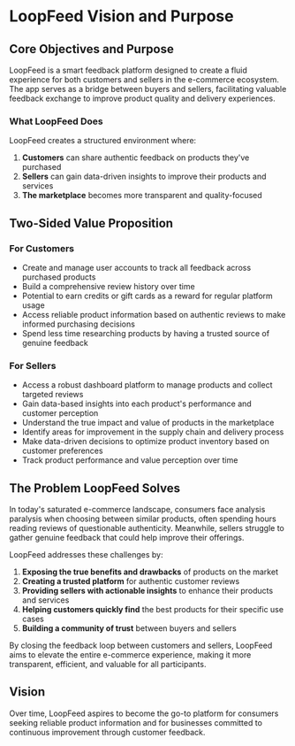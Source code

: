 # LoopFeed Vision and Purpose

## Core Objectives and Purpose

LoopFeed is a smart feedback platform designed to create a fluid experience for both customers and sellers in the e-commerce ecosystem. The app serves as a bridge between buyers and sellers, facilitating valuable feedback exchange to improve product quality and delivery experiences.

### What LoopFeed Does

LoopFeed creates a structured environment where:

1. **Customers** can share authentic feedback on products they've purchased
2. **Sellers** can gain data-driven insights to improve their products and services
3. **The marketplace** becomes more transparent and quality-focused

## Two-Sided Value Proposition

### For Customers

- Create and manage user accounts to track all feedback across purchased products
- Build a comprehensive review history over time
- Potential to earn credits or gift cards as a reward for regular platform usage
- Access reliable product information based on authentic reviews to make informed purchasing decisions
- Spend less time researching products by having a trusted source of genuine feedback

### For Sellers

- Access a robust dashboard platform to manage products and collect targeted reviews
- Gain data-based insights into each product's performance and customer perception
- Understand the true impact and value of products in the marketplace
- Identify areas for improvement in the supply chain and delivery process
- Make data-driven decisions to optimize product inventory based on customer preferences
- Track product performance and value perception over time

## The Problem LoopFeed Solves

In today's saturated e-commerce landscape, consumers face analysis paralysis when choosing between similar products, often spending hours reading reviews of questionable authenticity. Meanwhile, sellers struggle to gather genuine feedback that could help improve their offerings.

LoopFeed addresses these challenges by:

1. **Exposing the true benefits and drawbacks** of products on the market
2. **Creating a trusted platform** for authentic customer reviews
3. **Providing sellers with actionable insights** to enhance their products and services
4. **Helping customers quickly find** the best products for their specific use cases
5. **Building a community of trust** between buyers and sellers

By closing the feedback loop between customers and sellers, LoopFeed aims to elevate the entire e-commerce experience, making it more transparent, efficient, and valuable for all participants.

## Vision

Over time, LoopFeed aspires to become the go-to platform for consumers seeking reliable product information and for businesses committed to continuous improvement through customer feedback. 
